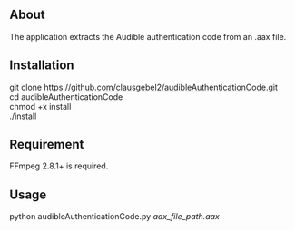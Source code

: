 ## About

The application extracts the Audible authentication code from an .aax file.

## Installation

git clone https://github.com/clausgebel2/audibleAuthenticationCode.git  
cd audibleAuthenticationCode  
chmod +x install  
./install  

## Requirement

FFmpeg 2.8.1+ is required. 

## Usage

python audibleAuthenticationCode.py *aax_file_path.aax*

